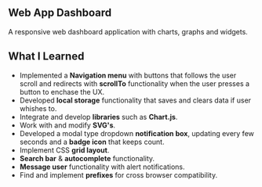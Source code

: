 ## Web App Dashboard

A responsive web dashboard application with charts, graphs and widgets.

## What I Learned

- Implemented a **Navigation menu** with buttons that follows the user scroll and redirects with **scrollTo** functionality when the user presses a button to enchase the UX.
- Developed **local storage** functionality that saves and clears data if user whishes to.
- Integrate and develop **libraries** such as **Chart.js**.
- Work with and modify **SVG's**.
- Developed a modal type dropdown **notification box**, updating every few seconds and a **badge icon** that keeps count. 
- Implement CSS **grid layout**.
- **Search bar** & **autocomplete** functionality. 
- **Message user** functionality with alert notifications.
- Find and implement **prefixes** for cross browser compatibility.
